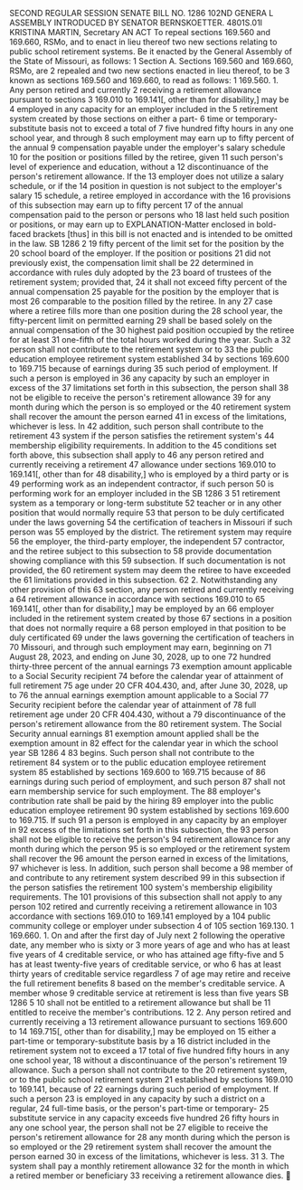 SECOND REGULAR SESSION
SENATE BILL NO. 1286
102ND GENERA L ASSEMBLY
INTRODUCED BY SENATOR BERNSKOETTER.
4801S.01I KRISTINA MARTIN, Secretary
AN ACT
To repeal sections 169.560 and 169.660, RSMo, and to enact in lieu thereof two new sections
relating to public school retirement systems.
Be it enacted by the General Assembly of the State of Missouri, as follows:
1 Section A. Sections 169.560 and 169.660, RSMo, are
2 repealed and two new sections enacted in lieu thereof, to be
3 known as sections 169.560 and 169.660, to read as follows:
1 169.560. 1. Any person retired and currently
2 receiving a retirement allowance pursuant to sections
3 169.010 to 169.141[, other than for disability,] may be
4 employed in any capacity for an employer included in the
5 retirement system created by those sections on either a part-
6 time or temporary-substitute basis not to exceed a total of
7 five hundred fifty hours in any one school year, and through
8 such employment may earn up to fifty percent of the annual
9 compensation payable under the employer's salary schedule
10 for the position or positions filled by the retiree, given
11 such person's level of experience and education, without a
12 discontinuance of the person's retirement allowance. If the
13 employer does not utilize a salary schedule, or if the
14 position in question is not subject to the employer's salary
15 schedule, a retiree employed in accordance with the
16 provisions of this subsection may earn up to fifty percent
17 of the annual compensation paid to the person or persons who
18 last held such position or positions, or may earn up to
EXPLANATION-Matter enclosed in bold-faced brackets [thus] in this bill is not enacted
and is intended to be omitted in the law.
SB 1286 2
19 fifty percent of the limit set for the position by the
20 school board of the employer. If the position or positions
21 did not previously exist, the compensation limit shall be
22 determined in accordance with rules duly adopted by the
23 board of trustees of the retirement system; provided that,
24 it shall not exceed fifty percent of the annual compensation
25 payable for the position by the employer that is most
26 comparable to the position filled by the retiree. In any
27 case where a retiree fills more than one position during the
28 school year, the fifty-percent limit on permitted earning
29 shall be based solely on the annual compensation of the
30 highest paid position occupied by the retiree for at least
31 one-fifth of the total hours worked during the year. Such a
32 person shall not contribute to the retirement system or to
33 the public education employee retirement system established
34 by sections 169.600 to 169.715 because of earnings during
35 such period of employment. If such a person is employed in
36 any capacity by such an employer in excess of the
37 limitations set forth in this subsection, the person shall
38 not be eligible to receive the person's retirement allowance
39 for any month during which the person is so employed or the
40 retirement system shall recover the amount the person earned
41 in excess of the limitations, whichever is less. In
42 addition, such person shall contribute to the retirement
43 system if the person satisfies the retirement system's
44 membership eligibility requirements. In addition to the
45 conditions set forth above, this subsection shall apply to
46 any person retired and currently receiving a retirement
47 allowance under sections 169.010 to 169.141[, other than for
48 disability,] who is employed by a third party or is
49 performing work as an independent contractor, if such person
50 is performing work for an employer included in the
SB 1286 3
51 retirement system as a temporary or long-term substitute
52 teacher or in any other position that would normally require
53 that person to be duly certificated under the laws governing
54 the certification of teachers in Missouri if such person was
55 employed by the district. The retirement system may require
56 the employer, the third-party employer, the independent
57 contractor, and the retiree subject to this subsection to
58 provide documentation showing compliance with this
59 subsection. If such documentation is not provided, the
60 retirement system may deem the retiree to have exceeded the
61 limitations provided in this subsection.
62 2. Notwithstanding any other provision of this
63 section, any person retired and currently receiving a
64 retirement allowance in accordance with sections 169.010 to
65 169.141[, other than for disability,] may be employed by an
66 employer included in the retirement system created by those
67 sections in a position that does not normally require a
68 person employed in that position to be duly certificated
69 under the laws governing the certification of teachers in
70 Missouri, and through such employment may earn, beginning on
71 August 28, 2023, and ending on June 30, 2028, up to one
72 hundred thirty-three percent of the annual earnings
73 exemption amount applicable to a Social Security recipient
74 before the calendar year of attainment of full retirement
75 age under 20 CFR 404.430, and, after June 30, 2028, up to
76 the annual earnings exemption amount applicable to a Social
77 Security recipient before the calendar year of attainment of
78 full retirement age under 20 CFR 404.430, without a
79 discontinuance of the person's retirement allowance from the
80 retirement system. The Social Security annual earnings
81 exemption amount applied shall be the exemption amount in
82 effect for the calendar year in which the school year
SB 1286 4
83 begins. Such person shall not contribute to the retirement
84 system or to the public education employee retirement system
85 established by sections 169.600 to 169.715 because of
86 earnings during such period of employment, and such person
87 shall not earn membership service for such employment. The
88 employer's contribution rate shall be paid by the hiring
89 employer into the public education employee retirement
90 system established by sections 169.600 to 169.715. If such
91 a person is employed in any capacity by an employer in
92 excess of the limitations set forth in this subsection, the
93 person shall not be eligible to receive the person's
94 retirement allowance for any month during which the person
95 is so employed or the retirement system shall recover the
96 amount the person earned in excess of the limitations,
97 whichever is less. In addition, such person shall become a
98 member of and contribute to any retirement system described
99 in this subsection if the person satisfies the retirement
100 system's membership eligibility requirements. The
101 provisions of this subsection shall not apply to any person
102 retired and currently receiving a retirement allowance in
103 accordance with sections 169.010 to 169.141 employed by a
104 public community college or employer under subsection 4 of
105 section 169.130.
1 169.660. 1. On and after the first day of July next
2 following the operative date, any member who is sixty or
3 more years of age and who has at least five years of
4 creditable service, or who has attained age fifty-five and
5 has at least twenty-five years of creditable service, or who
6 has at least thirty years of creditable service regardless
7 of age may retire and receive the full retirement benefits
8 based on the member's creditable service. A member whose
9 creditable service at retirement is less than five years
SB 1286 5
10 shall not be entitled to a retirement allowance but shall be
11 entitled to receive the member's contributions.
12 2. Any person retired and currently receiving a
13 retirement allowance pursuant to sections 169.600 to
14 169.715[, other than for disability,] may be employed on
15 either a part-time or temporary-substitute basis by a
16 district included in the retirement system not to exceed a
17 total of five hundred fifty hours in any one school year,
18 without a discontinuance of the person's retirement
19 allowance. Such a person shall not contribute to the
20 retirement system, or to the public school retirement system
21 established by sections 169.010 to 169.141, because of
22 earnings during such period of employment. If such a person
23 is employed in any capacity by such a district on a regular,
24 full-time basis, or the person's part-time or temporary-
25 substitute service in any capacity exceeds five hundred
26 fifty hours in any one school year, the person shall not be
27 eligible to receive the person's retirement allowance for
28 any month during which the person is so employed or the
29 retirement system shall recover the amount the person earned
30 in excess of the limitations, whichever is less.
31 3. The system shall pay a monthly retirement allowance
32 for the month in which a retired member or beneficiary
33 receiving a retirement allowance dies.
